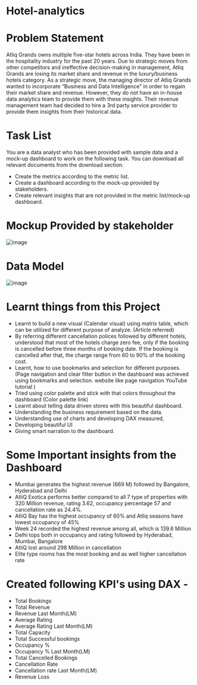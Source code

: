 # Hotel-analytics

# Problem Statement
Atliq Grands owns multiple five-star hotels across India. They have been in the hospitality industry for the past 20 years. Due to strategic moves from other competitors and ineffective decision-making in management, Atliq Grands are losing its market share and revenue in the luxury/business hotels category. As a strategic move, the managing director of Atliq Grands wanted to incorporate “Business and Data Intelligence” in order to regain their market share and revenue. However, they do not have an in-house data analytics team to provide them with these insights.
Their revenue management team had decided to hire a 3rd party service provider to provide them insights from their historical data.

# Task List
You are a data analyst who has been provided with sample data and a mock-up dashboard to work on the following task. You can download all relevant documents from the download section.

- Create the metrics according to the metric list.
- Create a dashboard according to the mock-up provided by stakeholders.
- Create relevant insights that are not provided in the metric list/mock-up dashboard.

# Mockup Provided by stakeholder

![image](https://user-images.githubusercontent.com/114512832/196051872-01b02cf6-e4e3-4b5e-8703-9ad0dec3426a.png)

# Data Model

![image](https://user-images.githubusercontent.com/114512832/196050626-46a8cf29-0376-4b4f-bef1-b841e176dbfa.png)

# Learnt things from this Project
- Learnt to build a new visual (Calendar visual) using matrix table, which can be utilized for different purpose of analyze. (Article referred)
- By referring different cancellation polices followed by different hotels, understood that most of the hotels charge zero fee, only if the booking is cancelled before three months of booking date. If the booking is cancelled after that, the charge range from 60 to 90% of the booking cost.
- Learnt, how to use bookmarks and selection for different purposes. (Page navigation and clear filter button in the dashboard was achieved using bookmarks and selection. website like page navigation YouTube tutorial )
- Tried using color palette and stick with that colors throughout the dashboard (Color palette link)
- Learnt about telling data driven stores with this beautiful dashboard.
- Understanding the business requirement based on the data.
- Understanding use of charts and developing DAX measured,
- Developing beautiful UI
- Giving smart narration to the dashboard.

# Some Important insights from the Dashboard

- Mumbai generates the highest revenue (669 M) followed by Bangalore, Hyderabad and Delhi
- AtliQ Exotica performs better compared to all 7 type of properties with 320 Million revenue, rating 3.62, occupancy percentage 57 and cancellation rate as 24.4%.
- AtliQ Bay has the highest occupancy of 60% and Atliq seasons have lowest occupancy of 45%
- Week 24 recorded the highest revenue among all, which is 139.6 Million
- Delhi tops both in occupancy and rating followed by Hyderabad, Mumbai, Bangalore
- AtliQ lost around 298 Million in cancellation
- Elite type rooms has the most booking and as well higher cancellation rate

# Created following KPI's using DAX -

- Total Bookings
- Total Revenue
- Revenue Last Month(LM)
- Average Rating
- Average Rating Last Month(LM)
- Total Capacity
- Total Successful bookings
- Occupancy %
- Occupancy % Last Month(LM)
- Total Cancelled Bookings
- Cancellation Rate
- Cancellation rate Last Month(LM)
- Revenue Loss



